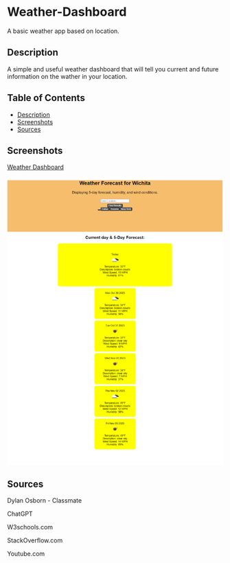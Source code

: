 # Weather-Dashboard
A basic weather app based on location.


## Description
A simple and useful weather dashboard that will tell you current and future information on the wather in your location.


## Table of Contents
- [Description](#description)
- [Screenshots](#screenshots)
- [Sources](#sources)


## Screenshots
[Weather Dashboard](https://timbirict.github.io/Weather-finished/)

![Weather Dashboard](./img/weatherdash.png)


## Sources

Dylan Osborn - Classmate

ChatGPT

W3schools.com

StackOverflow.com

Youtube.com
